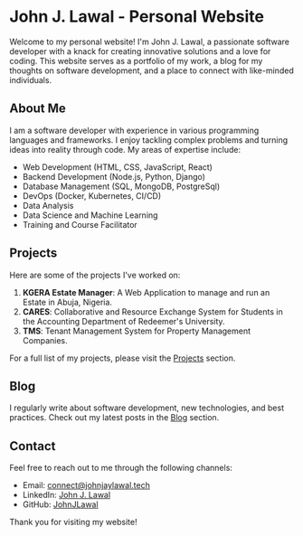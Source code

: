 # John J. Lawal - Personal Website

Welcome to my personal website! I'm John J. Lawal, a passionate software developer with a knack for creating innovative solutions and a love for coding. This website serves as a portfolio of my work, a blog for my thoughts on software development, and a place to connect with like-minded individuals.

## About Me

I am a software developer with experience in various programming languages and frameworks. I enjoy tackling complex problems and turning ideas into reality through code. My areas of expertise include:

- Web Development (HTML, CSS, JavaScript, React)
- Backend Development (Node.js, Python, Django)
- Database Management (SQL, MongoDB, PostgreSql)
- DevOps (Docker, Kubernetes, CI/CD)
- Data Analysis
- Data Science and Machine Learning
- Training and Course Facilitator

## Projects

Here are some of the projects I've worked on:

1. **KGERA Estate Manager**: A Web Application to manage and run an Estate in Abuja, Nigeria.
2. **CARES**: Collaborative and Resource Exchange System for Students in the Accounting Department of Redeemer's University.
3. **TMS**: Tenant Management System for Property Management Companies.

For a full list of my projects, please visit the [Projects](#) section.

## Blog

I regularly write about software development, new technologies, and best practices. Check out my latest posts in the [Blog](#) section.

## Contact

Feel free to reach out to me through the following channels:

- Email: connect@johnjaylawal.tech
- LinkedIn: [John J. Lawal](https://www.linkedin.com/in/johnjlawal)
- GitHub: [JohnJLawal](https://github.com/JayBeloved)

Thank you for visiting my website!
